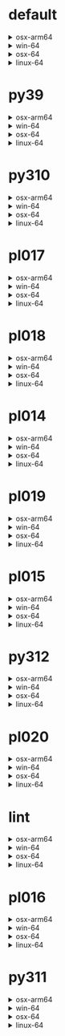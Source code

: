 # default

<details>
<summary>osx-arm64</summary>

|Dependency|Before|After|Explicit|
|-|-|-|-|
|pip|23.3.1|24.0|true|
|pytest-cov|4.1.0|5.0.0|true|
|hatchling|1.21.1|1.24.2|true|
|hypothesis|6.97.4|6.103.2|true|
|pytest|8.0.0|8.2.2|true|
|polars|0.20.3|0.20.31|true|
|python|3.12.0|3.12.3|true|
|ca-certificates|2023.11.17|2024.6.2|false|
|libcxx|16.0.6|17.0.6|false|
|llvm-openmp|17.0.5|18.1.7|false|
|packaging|23.2|24.1|false|
|setuptools|68.2.2|70.0.0|false|
|tzdata|2023c|2024a|false|
|coverage|7.4.4|7.5.3|false|
|importlib-metadata|7.0.1|7.1.0|false|
|libexpat|2.5.0|2.6.2|false|
|libsqlite|3.44.2|3.46.0|false|
|libzlib|1.2.13|1.3.1|false|
|ncurses|6.4|6.5|false|
|openssl|3.2.0|3.3.1|false|
|pluggy|1.4.0|1.5.0|false|
|trove-classifiers|2024.1.8|2024.5.22|false|
|wheel|0.41.3|0.43.0|false|
|zipp|3.17.0|3.19.2|false|
|libopenblas|0.3.25|0.3.27|false|
|numpy|1.26.2|1.26.4|false|
|libblas|20_osxarm64_openblas|22_osxarm64_openblas|false|
|libcblas|20_osxarm64_openblas|22_osxarm64_openblas|false|
|libgfortran|13_2_0_hd922786_1|13_2_0_hd922786_3|false|
|libgfortran5|hf226fd6_1|hf226fd6_3|false|
|liblapack|20_osxarm64_openblas|22_osxarm64_openblas|false|

</details>

<details>
<summary>win-64</summary>

|Dependency|Before|After|Explicit|
|-|-|-|-|
|pip|23.3.2|24.0|true|
|pytest-cov|4.1.0|5.0.0|true|
|hatchling|1.21.1|1.24.2|true|
|hypothesis|6.97.4|6.103.2|true|
|pytest|8.0.0|8.2.2|true|
|polars|0.20.6|0.20.31|true|
|python|3.12.1|3.12.3|true|
|typing_extensions|4.9.0||false|
|ca-certificates|2023.11.17|2024.6.2|false|
|packaging|23.2|24.1|false|
|setuptools|69.0.3|70.0.0|false|
|tzdata|2023d|2024a|false|
|coverage|7.4.4|7.5.3|false|
|importlib-metadata|7.0.1|7.1.0|false|
|intel-openmp|2024.0.0|2024.1.0|false|
|libexpat|2.5.0|2.6.2|false|
|libhwloc|2.9.3|2.10.0|false|
|libsqlite|3.44.2|3.46.0|false|
|libzlib|1.2.13|1.3.1|false|
|mkl|2024.0.0|2024.1.0|false|
|openssl|3.2.1|3.3.1|false|
|pluggy|1.4.0|1.5.0|false|
|tbb|2021.11.0|2021.12.0|false|
|trove-classifiers|2024.1.8|2024.5.22|false|
|vc14_runtime|14.38.33130|14.40.33810|false|
|vs2015_runtime|14.38.33130|14.40.33810|false|
|wheel|0.42.0|0.43.0|false|
|zipp|3.17.0|3.19.2|false|
|libxml2|2.12.4|2.12.7|false|
|numpy|1.26.3|1.26.4|false|
|libblas|21_win64_mkl|22_win64_mkl|false|
|libcblas|21_win64_mkl|22_win64_mkl|false|
|liblapack|21_win64_mkl|22_win64_mkl|false|
|vc|hcf57466_18|h8a93ad2_20|false|

</details>

<details>
<summary>osx-64</summary>

|Dependency|Before|After|Explicit|
|-|-|-|-|
|pip|23.3.2|24.0|true|
|pytest-cov|4.1.0|5.0.0|true|
|hatchling|1.21.1|1.24.2|true|
|hypothesis|6.97.4|6.103.2|true|
|pytest|8.0.0|8.2.2|true|
|polars|0.20.6|0.20.31|true|
|python|3.12.1|3.12.3|true|
|ca-certificates|2023.11.17|2024.6.2|false|
|libcxx|16.0.6|17.0.6|false|
|llvm-openmp|17.0.6|18.1.7|false|
|packaging|23.2|24.1|false|
|setuptools|69.0.3|70.0.0|false|
|tzdata|2023d|2024a|false|
|coverage|7.4.4|7.5.3|false|
|importlib-metadata|7.0.1|7.1.0|false|
|libexpat|2.5.0|2.6.2|false|
|libsqlite|3.44.2|3.46.0|false|
|libzlib|1.2.13|1.3.1|false|
|ncurses|6.4|6.5|false|
|openssl|3.2.1|3.3.1|false|
|pluggy|1.4.0|1.5.0|false|
|trove-classifiers|2024.1.8|2024.5.22|false|
|wheel|0.42.0|0.43.0|false|
|zipp|3.17.0|3.19.2|false|
|libopenblas|0.3.26|0.3.27|false|
|numpy|1.26.3|1.26.4|false|
|libblas|21_osx64_openblas|22_osx64_openblas|false|
|libcblas|21_osx64_openblas|22_osx64_openblas|false|
|libgfortran|13_2_0_h97931a8_2|13_2_0_h97931a8_3|false|
|libgfortran5|h2873a65_2|h2873a65_3|false|
|liblapack|21_osx64_openblas|22_osx64_openblas|false|

</details>

<details>
<summary>linux-64</summary>

|Dependency|Before|After|Explicit|
|-|-|-|-|
|pip|23.3.2|24.0|true|
|pytest-cov|4.1.0|5.0.0|true|
|hatchling|1.21.1|1.24.2|true|
|hypothesis|6.97.4|6.103.2|true|
|pytest|8.0.0|8.2.2|true|
|polars|0.20.6|0.20.31|true|
|python|3.12.1|3.12.3|true|
|ca-certificates|2023.11.17|2024.6.2|false|
|packaging|23.2|24.1|false|
|setuptools|69.0.3|70.0.0|false|
|tzdata|2023d|2024a|false|
|coverage|7.4.4|7.5.3|false|
|importlib-metadata|7.0.1|7.1.0|false|
|libexpat|2.5.0|2.6.2|false|
|libsqlite|3.44.2|3.46.0|false|
|libzlib|1.2.13|1.3.1|false|
|ncurses|6.4|6.5|false|
|openssl|3.2.1|3.3.1|false|
|pluggy|1.4.0|1.5.0|false|
|trove-classifiers|2024.1.8|2024.5.22|false|
|wheel|0.42.0|0.43.0|false|
|zipp|3.17.0|3.19.2|false|
|libopenblas|0.3.26|0.3.27|false|
|numpy|1.26.3|1.26.4|false|
|ld_impl_linux-64|h41732ed_0|hf3520f5_4|false|
|libblas|21_linux64_openblas|22_linux64_openblas|false|
|libcblas|21_linux64_openblas|22_linux64_openblas|false|
|libgcc-ng|h807b86a_4|h77fa898_9|false|
|libgfortran-ng|h69a702a_4|h69a702a_9|false|
|libgfortran5|ha4646dd_4|h3d2ce59_9|false|
|libgomp|h807b86a_4|h77fa898_9|false|
|liblapack|21_linux64_openblas|22_linux64_openblas|false|
|libstdcxx-ng|h7e041cc_4|hc0a3c3a_9|false|

</details>

# py39

<details>
<summary>osx-arm64</summary>

|Dependency|Before|After|Explicit|
|-|-|-|-|
|pip|23.3.2|24.0|true|
|pytest-cov|4.1.0|5.0.0|true|
|hatchling|1.21.1|1.24.2|true|
|hypothesis|6.97.1|6.103.2|true|
|pytest|8.0.0|8.2.2|true|
|polars|0.20.6|0.20.31|true|
|python|3.9.18|3.9.19|true|
|ca-certificates|2023.11.17|2024.6.2|false|
|libcxx|16.0.6|17.0.6|false|
|llvm-openmp|17.0.6|18.1.7|false|
|packaging|23.2|24.1|false|
|setuptools|69.0.3|70.0.0|false|
|tzdata|2023d|2024a|false|
|coverage|7.4.4|7.5.3|false|
|importlib-metadata|7.0.1|7.1.0|false|
|libsqlite|3.44.2|3.46.0|false|
|libzlib|1.2.13|1.3.1|false|
|ncurses|6.4|6.5|false|
|openssl|3.2.0|3.3.1|false|
|pluggy|1.4.0|1.5.0|false|
|trove-classifiers|2024.1.8|2024.5.22|false|
|typing_extensions|4.9.0|4.12.2|false|
|wheel|0.42.0|0.43.0|false|
|zipp|3.17.0|3.19.2|false|
|libopenblas|0.3.26|0.3.27|false|
|numpy|1.26.3|1.26.4|false|
|libblas|21_osxarm64_openblas|22_osxarm64_openblas|false|
|libcblas|21_osxarm64_openblas|22_osxarm64_openblas|false|
|libgfortran|13_2_0_hd922786_2|13_2_0_hd922786_3|false|
|libgfortran5|hf226fd6_2|hf226fd6_3|false|
|liblapack|21_osxarm64_openblas|22_osxarm64_openblas|false|

</details>

<details>
<summary>win-64</summary>

|Dependency|Before|After|Explicit|
|-|-|-|-|
|pip|23.3.2|24.0|true|
|pytest-cov|4.1.0|5.0.0|true|
|hatchling|1.21.1|1.24.2|true|
|hypothesis|6.97.4|6.103.2|true|
|pytest|8.0.0|8.2.2|true|
|polars|0.20.6|0.20.31|true|
|python|3.9.18|3.9.19|true|
|ca-certificates|2023.11.17|2024.6.2|false|
|packaging|23.2|24.1|false|
|setuptools|69.0.3|70.0.0|false|
|tzdata|2023d|2024a|false|
|coverage|7.4.4|7.5.3|false|
|importlib-metadata|7.0.1|7.1.0|false|
|intel-openmp|2024.0.0|2024.1.0|false|
|libhwloc|2.9.3|2.10.0|false|
|libsqlite|3.44.2|3.46.0|false|
|libzlib|1.2.13|1.3.1|false|
|mkl|2024.0.0|2024.1.0|false|
|openssl|3.2.1|3.3.1|false|
|pluggy|1.4.0|1.5.0|false|
|tbb|2021.11.0|2021.12.0|false|
|trove-classifiers|2024.1.8|2024.5.22|false|
|typing_extensions|4.9.0|4.12.2|false|
|vc14_runtime|14.38.33130|14.40.33810|false|
|vs2015_runtime|14.38.33130|14.40.33810|false|
|wheel|0.42.0|0.43.0|false|
|zipp|3.17.0|3.19.2|false|
|libxml2|2.12.4|2.12.7|false|
|numpy|1.26.3|1.26.4|false|
|libblas|21_win64_mkl|22_win64_mkl|false|
|libcblas|21_win64_mkl|22_win64_mkl|false|
|liblapack|21_win64_mkl|22_win64_mkl|false|
|vc|hcf57466_18|h8a93ad2_20|false|

</details>

<details>
<summary>osx-64</summary>

|Dependency|Before|After|Explicit|
|-|-|-|-|
|pip|23.3.2|24.0|true|
|pytest-cov|4.1.0|5.0.0|true|
|hatchling|1.21.1|1.24.2|true|
|hypothesis|6.97.4|6.103.2|true|
|pytest|8.0.0|8.2.2|true|
|polars|0.20.6|0.20.31|true|
|python|3.9.18|3.9.19|true|
|ca-certificates|2023.11.17|2024.6.2|false|
|libcxx|16.0.6|17.0.6|false|
|llvm-openmp|17.0.6|18.1.7|false|
|packaging|23.2|24.1|false|
|setuptools|69.0.3|70.0.0|false|
|tzdata|2023d|2024a|false|
|coverage|7.4.4|7.5.3|false|
|importlib-metadata|7.0.1|7.1.0|false|
|libsqlite|3.44.2|3.46.0|false|
|libzlib|1.2.13|1.3.1|false|
|ncurses|6.4|6.5|false|
|openssl|3.2.1|3.3.1|false|
|pluggy|1.4.0|1.5.0|false|
|trove-classifiers|2024.1.8|2024.5.22|false|
|typing_extensions|4.9.0|4.12.2|false|
|wheel|0.42.0|0.43.0|false|
|zipp|3.17.0|3.19.2|false|
|libopenblas|0.3.26|0.3.27|false|
|numpy|1.26.3|1.26.4|false|
|libblas|21_osx64_openblas|22_osx64_openblas|false|
|libcblas|21_osx64_openblas|22_osx64_openblas|false|
|libgfortran|13_2_0_h97931a8_2|13_2_0_h97931a8_3|false|
|libgfortran5|h2873a65_2|h2873a65_3|false|
|liblapack|21_osx64_openblas|22_osx64_openblas|false|

</details>

<details>
<summary>linux-64</summary>

|Dependency|Before|After|Explicit|
|-|-|-|-|
|pip|23.3.2|24.0|true|
|pytest-cov|4.1.0|5.0.0|true|
|hatchling|1.21.1|1.24.2|true|
|hypothesis|6.97.4|6.103.2|true|
|pytest|8.0.0|8.2.2|true|
|polars|0.20.6|0.20.31|true|
|python|3.9.18|3.9.19|true|
|ca-certificates|2023.11.17|2024.6.2|false|
|packaging|23.2|24.1|false|
|setuptools|69.0.3|70.0.0|false|
|tzdata|2023d|2024a|false|
|coverage|7.4.4|7.5.3|false|
|importlib-metadata|7.0.1|7.1.0|false|
|libsqlite|3.44.2|3.46.0|false|
|libzlib|1.2.13|1.3.1|false|
|ncurses|6.4|6.5|false|
|openssl|3.2.1|3.3.1|false|
|pluggy|1.4.0|1.5.0|false|
|trove-classifiers|2024.1.8|2024.5.22|false|
|typing_extensions|4.9.0|4.12.2|false|
|wheel|0.42.0|0.43.0|false|
|zipp|3.17.0|3.19.2|false|
|libopenblas|0.3.26|0.3.27|false|
|numpy|1.26.3|1.26.4|false|
|ld_impl_linux-64|h41732ed_0|hf3520f5_4|false|
|libblas|21_linux64_openblas|22_linux64_openblas|false|
|libcblas|21_linux64_openblas|22_linux64_openblas|false|
|libgcc-ng|h807b86a_4|h77fa898_9|false|
|libgfortran-ng|h69a702a_4|h69a702a_9|false|
|libgfortran5|ha4646dd_4|h3d2ce59_9|false|
|libgomp|h807b86a_4|h77fa898_9|false|
|liblapack|21_linux64_openblas|22_linux64_openblas|false|
|libstdcxx-ng|h7e041cc_4|hc0a3c3a_9|false|

</details>

# py310

<details>
<summary>osx-arm64</summary>

|Dependency|Before|After|Explicit|
|-|-|-|-|
|pip|23.3.2|24.0|true|
|pytest-cov|4.1.0|5.0.0|true|
|hatchling|1.21.1|1.24.2|true|
|hypothesis|6.97.1|6.103.2|true|
|pytest|8.0.0|8.2.2|true|
|polars|0.20.6|0.20.31|true|
|python|3.10.13|3.10.14|true|
|ca-certificates|2023.11.17|2024.6.2|false|
|libcxx|16.0.6|17.0.6|false|
|llvm-openmp|17.0.6|18.1.7|false|
|packaging|23.2|24.1|false|
|setuptools|69.0.3|70.0.0|false|
|tzdata|2023d|2024a|false|
|coverage|7.4.4|7.5.3|false|
|importlib-metadata|7.0.1|7.1.0|false|
|libsqlite|3.44.2|3.46.0|false|
|libzlib|1.2.13|1.3.1|false|
|ncurses|6.4|6.5|false|
|openssl|3.2.0|3.3.1|false|
|pluggy|1.4.0|1.5.0|false|
|trove-classifiers|2024.1.8|2024.5.22|false|
|typing_extensions|4.9.0|4.12.2|false|
|wheel|0.42.0|0.43.0|false|
|zipp|3.17.0|3.19.2|false|
|libopenblas|0.3.26|0.3.27|false|
|numpy|1.26.3|1.26.4|false|
|libblas|21_osxarm64_openblas|22_osxarm64_openblas|false|
|libcblas|21_osxarm64_openblas|22_osxarm64_openblas|false|
|libgfortran|13_2_0_hd922786_2|13_2_0_hd922786_3|false|
|libgfortran5|hf226fd6_2|hf226fd6_3|false|
|liblapack|21_osxarm64_openblas|22_osxarm64_openblas|false|

</details>

<details>
<summary>win-64</summary>

|Dependency|Before|After|Explicit|
|-|-|-|-|
|pip|23.3.2|24.0|true|
|pytest-cov|4.1.0|5.0.0|true|
|hatchling|1.21.1|1.24.2|true|
|hypothesis|6.97.4|6.103.2|true|
|pytest|8.0.0|8.2.2|true|
|polars|0.20.6|0.20.31|true|
|python|3.10.13|3.10.14|true|
|ca-certificates|2023.11.17|2024.6.2|false|
|packaging|23.2|24.1|false|
|setuptools|69.0.3|70.0.0|false|
|tzdata|2023d|2024a|false|
|coverage|7.4.4|7.5.3|false|
|importlib-metadata|7.0.1|7.1.0|false|
|intel-openmp|2024.0.0|2024.1.0|false|
|libhwloc|2.9.3|2.10.0|false|
|libsqlite|3.44.2|3.46.0|false|
|libzlib|1.2.13|1.3.1|false|
|mkl|2024.0.0|2024.1.0|false|
|openssl|3.2.1|3.3.1|false|
|pluggy|1.4.0|1.5.0|false|
|tbb|2021.11.0|2021.12.0|false|
|trove-classifiers|2024.1.8|2024.5.22|false|
|typing_extensions|4.9.0|4.12.2|false|
|vc14_runtime|14.38.33130|14.40.33810|false|
|vs2015_runtime|14.38.33130|14.40.33810|false|
|wheel|0.42.0|0.43.0|false|
|zipp|3.17.0|3.19.2|false|
|libxml2|2.12.4|2.12.7|false|
|numpy|1.26.3|1.26.4|false|
|libblas|21_win64_mkl|22_win64_mkl|false|
|libcblas|21_win64_mkl|22_win64_mkl|false|
|liblapack|21_win64_mkl|22_win64_mkl|false|
|vc|hcf57466_18|h8a93ad2_20|false|

</details>

<details>
<summary>osx-64</summary>

|Dependency|Before|After|Explicit|
|-|-|-|-|
|pip|23.3.2|24.0|true|
|pytest-cov|4.1.0|5.0.0|true|
|hatchling|1.21.1|1.24.2|true|
|hypothesis|6.97.4|6.103.2|true|
|pytest|8.0.0|8.2.2|true|
|polars|0.20.6|0.20.31|true|
|python|3.10.13|3.10.14|true|
|ca-certificates|2023.11.17|2024.6.2|false|
|libcxx|16.0.6|17.0.6|false|
|llvm-openmp|17.0.6|18.1.7|false|
|packaging|23.2|24.1|false|
|setuptools|69.0.3|70.0.0|false|
|tzdata|2023d|2024a|false|
|coverage|7.4.4|7.5.3|false|
|importlib-metadata|7.0.1|7.1.0|false|
|libsqlite|3.44.2|3.46.0|false|
|libzlib|1.2.13|1.3.1|false|
|ncurses|6.4|6.5|false|
|openssl|3.2.1|3.3.1|false|
|pluggy|1.4.0|1.5.0|false|
|trove-classifiers|2024.1.8|2024.5.22|false|
|typing_extensions|4.9.0|4.12.2|false|
|wheel|0.42.0|0.43.0|false|
|zipp|3.17.0|3.19.2|false|
|libopenblas|0.3.26|0.3.27|false|
|numpy|1.26.3|1.26.4|false|
|libblas|21_osx64_openblas|22_osx64_openblas|false|
|libcblas|21_osx64_openblas|22_osx64_openblas|false|
|libgfortran|13_2_0_h97931a8_2|13_2_0_h97931a8_3|false|
|libgfortran5|h2873a65_2|h2873a65_3|false|
|liblapack|21_osx64_openblas|22_osx64_openblas|false|

</details>

<details>
<summary>linux-64</summary>

|Dependency|Before|After|Explicit|
|-|-|-|-|
|pip|23.3.2|24.0|true|
|pytest-cov|4.1.0|5.0.0|true|
|hatchling|1.21.1|1.24.2|true|
|hypothesis|6.97.4|6.103.2|true|
|pytest|8.0.0|8.2.2|true|
|polars|0.20.6|0.20.31|true|
|python|3.10.13|3.10.14|true|
|ca-certificates|2023.11.17|2024.6.2|false|
|packaging|23.2|24.1|false|
|setuptools|69.0.3|70.0.0|false|
|tzdata|2023d|2024a|false|
|coverage|7.4.4|7.5.3|false|
|importlib-metadata|7.0.1|7.1.0|false|
|libsqlite|3.44.2|3.46.0|false|
|libzlib|1.2.13|1.3.1|false|
|ncurses|6.4|6.5|false|
|openssl|3.2.1|3.3.1|false|
|pluggy|1.4.0|1.5.0|false|
|trove-classifiers|2024.1.8|2024.5.22|false|
|typing_extensions|4.9.0|4.12.2|false|
|wheel|0.42.0|0.43.0|false|
|zipp|3.17.0|3.19.2|false|
|libopenblas|0.3.26|0.3.27|false|
|numpy|1.26.3|1.26.4|false|
|ld_impl_linux-64|h41732ed_0|hf3520f5_4|false|
|libblas|21_linux64_openblas|22_linux64_openblas|false|
|libcblas|21_linux64_openblas|22_linux64_openblas|false|
|libgcc-ng|h807b86a_4|h77fa898_9|false|
|libgfortran-ng|h69a702a_4|h69a702a_9|false|
|libgfortran5|ha4646dd_4|h3d2ce59_9|false|
|libgomp|h807b86a_4|h77fa898_9|false|
|liblapack|21_linux64_openblas|22_linux64_openblas|false|
|libstdcxx-ng|h7e041cc_4|hc0a3c3a_9|false|

</details>

# pl017

<details>
<summary>osx-arm64</summary>

|Dependency|Before|After|Explicit|
|-|-|-|-|
|pip|23.3.2|24.0|true|
|pytest-cov|4.1.0|5.0.0|true|
|hatchling|1.21.1|1.24.2|true|
|hypothesis|6.97.1|6.103.2|true|
|pytest|8.0.0|8.2.2|true|
|ca-certificates|2023.11.17|2024.6.2|false|
|libcxx|16.0.6|17.0.6|false|
|llvm-openmp|17.0.6|18.1.7|false|
|packaging|23.2|24.1|false|
|setuptools|69.0.3|70.0.0|false|
|tzdata|2023d|2024a|false|
|coverage|7.4.4|7.5.3|false|
|importlib-metadata|7.0.1|7.1.0|false|
|libsqlite|3.45.2|3.46.0|false|
|libzlib|1.2.13|1.3.1|false|
|ncurses|6.4.20240210|6.5|false|
|openssl|3.2.1|3.3.1|false|
|pluggy|1.4.0|1.5.0|false|
|trove-classifiers|2024.1.8|2024.5.22|false|
|typing_extensions|4.9.0|4.12.2|false|
|wheel|0.42.0|0.43.0|false|
|zipp|3.17.0|3.19.2|false|
|libopenblas|0.3.26|0.3.27|false|
|libblas|21_osxarm64_openblas|22_osxarm64_openblas|false|
|libcblas|21_osxarm64_openblas|22_osxarm64_openblas|false|
|libgfortran|13_2_0_hd922786_2|13_2_0_hd922786_3|false|
|libgfortran5|hf226fd6_2|hf226fd6_3|false|
|liblapack|21_osxarm64_openblas|22_osxarm64_openblas|false|

</details>

<details>
<summary>win-64</summary>

|Dependency|Before|After|Explicit|
|-|-|-|-|
|pip|23.3.2|24.0|true|
|pytest-cov|4.1.0|5.0.0|true|
|hatchling|1.21.1|1.24.2|true|
|hypothesis|6.97.4|6.103.2|true|
|pytest|8.0.0|8.2.2|true|
|ca-certificates|2023.11.17|2024.6.2|false|
|packaging|23.2|24.1|false|
|setuptools|69.0.3|70.0.0|false|
|tzdata|2023d|2024a|false|
|coverage|7.4.4|7.5.3|false|
|importlib-metadata|7.0.1|7.1.0|false|
|intel-openmp|2024.0.0|2024.1.0|false|
|libhwloc|2.9.3|2.10.0|false|
|libsqlite|3.45.2|3.46.0|false|
|libzlib|1.2.13|1.3.1|false|
|mkl|2024.0.0|2024.1.0|false|
|openssl|3.2.1|3.3.1|false|
|pluggy|1.4.0|1.5.0|false|
|tbb|2021.11.0|2021.12.0|false|
|trove-classifiers|2024.1.8|2024.5.22|false|
|typing_extensions|4.9.0|4.12.2|false|
|vc14_runtime|14.38.33130|14.40.33810|false|
|vs2015_runtime|14.38.33130|14.40.33810|false|
|wheel|0.42.0|0.43.0|false|
|zipp|3.17.0|3.19.2|false|
|libxml2|2.12.4|2.12.7|false|
|libblas|21_win64_mkl|22_win64_mkl|false|
|libcblas|21_win64_mkl|22_win64_mkl|false|
|liblapack|21_win64_mkl|22_win64_mkl|false|
|vc|hcf57466_18|h8a93ad2_20|false|

</details>

<details>
<summary>osx-64</summary>

|Dependency|Before|After|Explicit|
|-|-|-|-|
|pip|23.3.2|24.0|true|
|pytest-cov|4.1.0|5.0.0|true|
|hatchling|1.21.1|1.24.2|true|
|hypothesis|6.97.4|6.103.2|true|
|pytest|8.0.0|8.2.2|true|
|ca-certificates|2023.11.17|2024.6.2|false|
|libcxx|16.0.6|17.0.6|false|
|llvm-openmp|17.0.6|18.1.7|false|
|packaging|23.2|24.1|false|
|setuptools|69.0.3|70.0.0|false|
|tzdata|2023d|2024a|false|
|coverage|7.4.4|7.5.3|false|
|importlib-metadata|7.0.1|7.1.0|false|
|libsqlite|3.45.2|3.46.0|false|
|libzlib|1.2.13|1.3.1|false|
|ncurses|6.4.20240210|6.5|false|
|openssl|3.2.1|3.3.1|false|
|pluggy|1.4.0|1.5.0|false|
|trove-classifiers|2024.1.8|2024.5.22|false|
|typing_extensions|4.9.0|4.12.2|false|
|wheel|0.42.0|0.43.0|false|
|zipp|3.17.0|3.19.2|false|
|libopenblas|0.3.26|0.3.27|false|
|libblas|21_osx64_openblas|22_osx64_openblas|false|
|libcblas|21_osx64_openblas|22_osx64_openblas|false|
|libgfortran|13_2_0_h97931a8_2|13_2_0_h97931a8_3|false|
|libgfortran5|h2873a65_2|h2873a65_3|false|
|liblapack|21_osx64_openblas|22_osx64_openblas|false|

</details>

<details>
<summary>linux-64</summary>

|Dependency|Before|After|Explicit|
|-|-|-|-|
|pip|23.3.2|24.0|true|
|pytest-cov|4.1.0|5.0.0|true|
|hatchling|1.21.1|1.24.2|true|
|hypothesis|6.97.4|6.103.2|true|
|pytest|8.0.0|8.2.2|true|
|ca-certificates|2023.11.17|2024.6.2|false|
|packaging|23.2|24.1|false|
|setuptools|69.0.3|70.0.0|false|
|tzdata|2023d|2024a|false|
|coverage|7.4.4|7.5.3|false|
|importlib-metadata|7.0.1|7.1.0|false|
|libsqlite|3.45.2|3.46.0|false|
|libzlib|1.2.13|1.3.1|false|
|ncurses|6.4.20240210|6.5|false|
|openssl|3.2.1|3.3.1|false|
|pluggy|1.4.0|1.5.0|false|
|trove-classifiers|2024.1.8|2024.5.22|false|
|typing_extensions|4.9.0|4.12.2|false|
|wheel|0.42.0|0.43.0|false|
|zipp|3.17.0|3.19.2|false|
|libopenblas|0.3.26|0.3.27|false|
|ld_impl_linux-64|h41732ed_0|hf3520f5_4|false|
|libblas|21_linux64_openblas|22_linux64_openblas|false|
|libcblas|21_linux64_openblas|22_linux64_openblas|false|
|libgcc-ng|h807b86a_4|h77fa898_9|false|
|libgfortran-ng|h69a702a_4|h69a702a_9|false|
|libgfortran5|ha4646dd_4|h3d2ce59_9|false|
|libgomp|h807b86a_4|h77fa898_9|false|
|liblapack|21_linux64_openblas|22_linux64_openblas|false|
|libstdcxx-ng|h7e041cc_4|hc0a3c3a_9|false|

</details>

# pl018

<details>
<summary>osx-arm64</summary>

|Dependency|Before|After|Explicit|
|-|-|-|-|
|pip|23.3.2|24.0|true|
|pytest-cov|4.1.0|5.0.0|true|
|hatchling|1.21.1|1.24.2|true|
|hypothesis|6.97.1|6.103.2|true|
|pytest|8.0.0|8.2.2|true|
|ca-certificates|2023.11.17|2024.6.2|false|
|libcxx|16.0.6|17.0.6|false|
|llvm-openmp|17.0.6|18.1.7|false|
|packaging|23.2|24.1|false|
|setuptools|69.0.3|70.0.0|false|
|tzdata|2023d|2024a|false|
|coverage|7.4.4|7.5.3|false|
|importlib-metadata|7.0.1|7.1.0|false|
|libsqlite|3.45.2|3.46.0|false|
|libzlib|1.2.13|1.3.1|false|
|ncurses|6.4.20240210|6.5|false|
|openssl|3.2.1|3.3.1|false|
|pluggy|1.4.0|1.5.0|false|
|trove-classifiers|2024.1.8|2024.5.22|false|
|typing_extensions|4.9.0|4.12.2|false|
|wheel|0.42.0|0.43.0|false|
|zipp|3.17.0|3.19.2|false|
|libopenblas|0.3.26|0.3.27|false|
|libblas|21_osxarm64_openblas|22_osxarm64_openblas|false|
|libcblas|21_osxarm64_openblas|22_osxarm64_openblas|false|
|libgfortran|13_2_0_hd922786_2|13_2_0_hd922786_3|false|
|libgfortran5|hf226fd6_2|hf226fd6_3|false|
|liblapack|21_osxarm64_openblas|22_osxarm64_openblas|false|

</details>

<details>
<summary>win-64</summary>

|Dependency|Before|After|Explicit|
|-|-|-|-|
|pip|23.3.2|24.0|true|
|pytest-cov|4.1.0|5.0.0|true|
|hatchling|1.21.1|1.24.2|true|
|hypothesis|6.97.4|6.103.2|true|
|pytest|8.0.0|8.2.2|true|
|ca-certificates|2023.11.17|2024.6.2|false|
|packaging|23.2|24.1|false|
|setuptools|69.0.3|70.0.0|false|
|tzdata|2023d|2024a|false|
|coverage|7.4.4|7.5.3|false|
|importlib-metadata|7.0.1|7.1.0|false|
|intel-openmp|2024.0.0|2024.1.0|false|
|libhwloc|2.9.3|2.10.0|false|
|libsqlite|3.45.2|3.46.0|false|
|libzlib|1.2.13|1.3.1|false|
|mkl|2024.0.0|2024.1.0|false|
|openssl|3.2.1|3.3.1|false|
|pluggy|1.4.0|1.5.0|false|
|tbb|2021.11.0|2021.12.0|false|
|trove-classifiers|2024.1.8|2024.5.22|false|
|typing_extensions|4.9.0|4.12.2|false|
|vc14_runtime|14.38.33130|14.40.33810|false|
|vs2015_runtime|14.38.33130|14.40.33810|false|
|wheel|0.42.0|0.43.0|false|
|zipp|3.17.0|3.19.2|false|
|libxml2|2.12.4|2.12.7|false|
|libblas|21_win64_mkl|22_win64_mkl|false|
|libcblas|21_win64_mkl|22_win64_mkl|false|
|liblapack|21_win64_mkl|22_win64_mkl|false|
|vc|hcf57466_18|h8a93ad2_20|false|

</details>

<details>
<summary>osx-64</summary>

|Dependency|Before|After|Explicit|
|-|-|-|-|
|pip|23.3.2|24.0|true|
|pytest-cov|4.1.0|5.0.0|true|
|hatchling|1.21.1|1.24.2|true|
|hypothesis|6.97.4|6.103.2|true|
|pytest|8.0.0|8.2.2|true|
|ca-certificates|2023.11.17|2024.6.2|false|
|libcxx|16.0.6|17.0.6|false|
|llvm-openmp|17.0.6|18.1.7|false|
|packaging|23.2|24.1|false|
|setuptools|69.0.3|70.0.0|false|
|tzdata|2023d|2024a|false|
|coverage|7.4.4|7.5.3|false|
|importlib-metadata|7.0.1|7.1.0|false|
|libsqlite|3.45.2|3.46.0|false|
|libzlib|1.2.13|1.3.1|false|
|ncurses|6.4.20240210|6.5|false|
|openssl|3.2.1|3.3.1|false|
|pluggy|1.4.0|1.5.0|false|
|trove-classifiers|2024.1.8|2024.5.22|false|
|typing_extensions|4.9.0|4.12.2|false|
|wheel|0.42.0|0.43.0|false|
|zipp|3.17.0|3.19.2|false|
|libopenblas|0.3.26|0.3.27|false|
|libblas|21_osx64_openblas|22_osx64_openblas|false|
|libcblas|21_osx64_openblas|22_osx64_openblas|false|
|libgfortran|13_2_0_h97931a8_2|13_2_0_h97931a8_3|false|
|libgfortran5|h2873a65_2|h2873a65_3|false|
|liblapack|21_osx64_openblas|22_osx64_openblas|false|

</details>

<details>
<summary>linux-64</summary>

|Dependency|Before|After|Explicit|
|-|-|-|-|
|pip|23.3.2|24.0|true|
|pytest-cov|4.1.0|5.0.0|true|
|hatchling|1.21.1|1.24.2|true|
|hypothesis|6.97.4|6.103.2|true|
|pytest|8.0.0|8.2.2|true|
|ca-certificates|2023.11.17|2024.6.2|false|
|packaging|23.2|24.1|false|
|setuptools|69.0.3|70.0.0|false|
|tzdata|2023d|2024a|false|
|coverage|7.4.4|7.5.3|false|
|importlib-metadata|7.0.1|7.1.0|false|
|libsqlite|3.45.2|3.46.0|false|
|libzlib|1.2.13|1.3.1|false|
|ncurses|6.4.20240210|6.5|false|
|openssl|3.2.1|3.3.1|false|
|pluggy|1.4.0|1.5.0|false|
|trove-classifiers|2024.1.8|2024.5.22|false|
|typing_extensions|4.9.0|4.12.2|false|
|wheel|0.42.0|0.43.0|false|
|zipp|3.17.0|3.19.2|false|
|libopenblas|0.3.26|0.3.27|false|
|ld_impl_linux-64|h41732ed_0|hf3520f5_4|false|
|libblas|21_linux64_openblas|22_linux64_openblas|false|
|libcblas|21_linux64_openblas|22_linux64_openblas|false|
|libgcc-ng|h807b86a_4|h77fa898_9|false|
|libgfortran-ng|h69a702a_4|h69a702a_9|false|
|libgfortran5|ha4646dd_4|h3d2ce59_9|false|
|libgomp|h807b86a_4|h77fa898_9|false|
|liblapack|21_linux64_openblas|22_linux64_openblas|false|
|libstdcxx-ng|h7e041cc_4|hc0a3c3a_9|false|

</details>

# pl014

<details>
<summary>osx-arm64</summary>

|Dependency|Before|After|Explicit|
|-|-|-|-|
|pip|23.3.2|24.0|true|
|pytest-cov|4.1.0|5.0.0|true|
|hatchling|1.21.1|1.24.2|true|
|hypothesis|6.97.2|6.103.2|true|
|pytest|8.0.0|8.2.2|true|
|ca-certificates|2023.11.17|2024.6.2|false|
|libcxx|16.0.6|17.0.6|false|
|llvm-openmp|17.0.6|18.1.7|false|
|packaging|23.2|24.1|false|
|setuptools|69.0.3|70.0.0|false|
|tzdata|2023d|2024a|false|
|coverage|7.4.4|7.5.3|false|
|importlib-metadata|7.0.1|7.1.0|false|
|libsqlite|3.45.2|3.46.0|false|
|libzlib|1.2.13|1.3.1|false|
|ncurses|6.4.20240210|6.5|false|
|openssl|3.2.1|3.3.1|false|
|pluggy|1.4.0|1.5.0|false|
|trove-classifiers|2024.1.8|2024.5.22|false|
|wheel|0.42.0|0.43.0|false|
|zipp|3.17.0|3.19.2|false|
|libopenblas|0.3.26|0.3.27|false|
|libblas|21_osxarm64_openblas|22_osxarm64_openblas|false|
|libcblas|21_osxarm64_openblas|22_osxarm64_openblas|false|
|libgfortran|13_2_0_hd922786_2|13_2_0_hd922786_3|false|
|libgfortran5|hf226fd6_2|hf226fd6_3|false|
|liblapack|21_osxarm64_openblas|22_osxarm64_openblas|false|

</details>

<details>
<summary>win-64</summary>

|Dependency|Before|After|Explicit|
|-|-|-|-|
|pip|23.3.2|24.0|true|
|pytest-cov|4.1.0|5.0.0|true|
|hatchling|1.21.1|1.24.2|true|
|hypothesis|6.97.4|6.103.2|true|
|pytest|8.0.0|8.2.2|true|
|ca-certificates|2023.11.17|2024.6.2|false|
|packaging|23.2|24.1|false|
|setuptools|69.0.3|70.0.0|false|
|tzdata|2023d|2024a|false|
|coverage|7.4.4|7.5.3|false|
|importlib-metadata|7.0.1|7.1.0|false|
|intel-openmp|2024.0.0|2024.1.0|false|
|libhwloc|2.9.3|2.10.0|false|
|libsqlite|3.45.2|3.46.0|false|
|libzlib|1.2.13|1.3.1|false|
|mkl|2024.0.0|2024.1.0|false|
|openssl|3.2.1|3.3.1|false|
|pluggy|1.4.0|1.5.0|false|
|tbb|2021.11.0|2021.12.0|false|
|trove-classifiers|2024.1.8|2024.5.22|false|
|vc14_runtime|14.38.33130|14.40.33810|false|
|vs2015_runtime|14.38.33130|14.40.33810|false|
|wheel|0.42.0|0.43.0|false|
|zipp|3.17.0|3.19.2|false|
|libxml2|2.12.4|2.12.7|false|
|libblas|21_win64_mkl|22_win64_mkl|false|
|libcblas|21_win64_mkl|22_win64_mkl|false|
|liblapack|21_win64_mkl|22_win64_mkl|false|
|vc|hcf57466_18|h8a93ad2_20|false|

</details>

<details>
<summary>osx-64</summary>

|Dependency|Before|After|Explicit|
|-|-|-|-|
|pip|23.3.2|24.0|true|
|pytest-cov|4.1.0|5.0.0|true|
|hatchling|1.21.1|1.24.2|true|
|hypothesis|6.97.4|6.103.2|true|
|pytest|8.0.0|8.2.2|true|
|ca-certificates|2023.11.17|2024.6.2|false|
|libcxx|16.0.6|17.0.6|false|
|llvm-openmp|17.0.6|18.1.7|false|
|packaging|23.2|24.1|false|
|setuptools|69.0.3|70.0.0|false|
|tzdata|2023d|2024a|false|
|coverage|7.4.4|7.5.3|false|
|importlib-metadata|7.0.1|7.1.0|false|
|libsqlite|3.45.2|3.46.0|false|
|libzlib|1.2.13|1.3.1|false|
|ncurses|6.4.20240210|6.5|false|
|openssl|3.2.1|3.3.1|false|
|pluggy|1.4.0|1.5.0|false|
|trove-classifiers|2024.1.8|2024.5.22|false|
|wheel|0.42.0|0.43.0|false|
|zipp|3.17.0|3.19.2|false|
|libopenblas|0.3.26|0.3.27|false|
|libblas|21_osx64_openblas|22_osx64_openblas|false|
|libcblas|21_osx64_openblas|22_osx64_openblas|false|
|libgfortran|13_2_0_h97931a8_2|13_2_0_h97931a8_3|false|
|libgfortran5|h2873a65_2|h2873a65_3|false|
|liblapack|21_osx64_openblas|22_osx64_openblas|false|

</details>

<details>
<summary>linux-64</summary>

|Dependency|Before|After|Explicit|
|-|-|-|-|
|pip|23.3.2|24.0|true|
|pytest-cov|4.1.0|5.0.0|true|
|hatchling|1.21.1|1.24.2|true|
|hypothesis|6.97.4|6.103.2|true|
|pytest|8.0.0|8.2.2|true|
|ca-certificates|2023.11.17|2024.6.2|false|
|packaging|23.2|24.1|false|
|setuptools|69.0.3|70.0.0|false|
|tzdata|2023d|2024a|false|
|coverage|7.4.4|7.5.3|false|
|importlib-metadata|7.0.1|7.1.0|false|
|libsqlite|3.45.2|3.46.0|false|
|libzlib|1.2.13|1.3.1|false|
|ncurses|6.4.20240210|6.5|false|
|openssl|3.2.1|3.3.1|false|
|pluggy|1.4.0|1.5.0|false|
|trove-classifiers|2024.1.8|2024.5.22|false|
|wheel|0.42.0|0.43.0|false|
|zipp|3.17.0|3.19.2|false|
|libopenblas|0.3.26|0.3.27|false|
|ld_impl_linux-64|h41732ed_0|hf3520f5_4|false|
|libblas|21_linux64_openblas|22_linux64_openblas|false|
|libcblas|21_linux64_openblas|22_linux64_openblas|false|
|libgcc-ng|h807b86a_4|h77fa898_9|false|
|libgfortran-ng|h69a702a_4|h69a702a_9|false|
|libgfortran5|ha4646dd_4|h3d2ce59_9|false|
|libgomp|h807b86a_4|h77fa898_9|false|
|liblapack|21_linux64_openblas|22_linux64_openblas|false|
|libstdcxx-ng|h7e041cc_4|hc0a3c3a_9|false|

</details>

# pl019

<details>
<summary>osx-arm64</summary>

|Dependency|Before|After|Explicit|
|-|-|-|-|
|pip|23.3.2|24.0|true|
|pytest-cov|4.1.0|5.0.0|true|
|hatchling|1.21.1|1.24.2|true|
|hypothesis|6.97.1|6.103.2|true|
|pytest|8.0.0|8.2.2|true|
|ca-certificates|2023.11.17|2024.6.2|false|
|libcxx|16.0.6|17.0.6|false|
|llvm-openmp|17.0.6|18.1.7|false|
|packaging|23.2|24.1|false|
|setuptools|69.0.3|70.0.0|false|
|tzdata|2023d|2024a|false|
|coverage|7.4.4|7.5.3|false|
|importlib-metadata|7.0.1|7.1.0|false|
|libsqlite|3.45.2|3.46.0|false|
|libzlib|1.2.13|1.3.1|false|
|ncurses|6.4.20240210|6.5|false|
|openssl|3.2.1|3.3.1|false|
|pluggy|1.4.0|1.5.0|false|
|trove-classifiers|2024.1.8|2024.5.22|false|
|typing_extensions|4.9.0|4.12.2|false|
|wheel|0.42.0|0.43.0|false|
|zipp|3.17.0|3.19.2|false|
|libopenblas|0.3.26|0.3.27|false|
|libblas|21_osxarm64_openblas|22_osxarm64_openblas|false|
|libcblas|21_osxarm64_openblas|22_osxarm64_openblas|false|
|libgfortran|13_2_0_hd922786_2|13_2_0_hd922786_3|false|
|libgfortran5|hf226fd6_2|hf226fd6_3|false|
|liblapack|21_osxarm64_openblas|22_osxarm64_openblas|false|

</details>

<details>
<summary>win-64</summary>

|Dependency|Before|After|Explicit|
|-|-|-|-|
|pip|23.3.2|24.0|true|
|pytest-cov|4.1.0|5.0.0|true|
|hatchling|1.21.1|1.24.2|true|
|hypothesis|6.97.4|6.103.2|true|
|pytest|8.0.0|8.2.2|true|
|ca-certificates|2023.11.17|2024.6.2|false|
|packaging|23.2|24.1|false|
|setuptools|69.0.3|70.0.0|false|
|tzdata|2023d|2024a|false|
|coverage|7.4.4|7.5.3|false|
|importlib-metadata|7.0.1|7.1.0|false|
|intel-openmp|2024.0.0|2024.1.0|false|
|libhwloc|2.9.3|2.10.0|false|
|libsqlite|3.45.2|3.46.0|false|
|libzlib|1.2.13|1.3.1|false|
|mkl|2024.0.0|2024.1.0|false|
|openssl|3.2.1|3.3.1|false|
|pluggy|1.4.0|1.5.0|false|
|tbb|2021.11.0|2021.12.0|false|
|trove-classifiers|2024.1.8|2024.5.22|false|
|vc14_runtime|14.38.33130|14.40.33810|false|
|vs2015_runtime|14.38.33130|14.40.33810|false|
|wheel|0.42.0|0.43.0|false|
|zipp|3.17.0|3.19.2|false|
|libxml2|2.12.4|2.12.7|false|
|libblas|21_win64_mkl|22_win64_mkl|false|
|libcblas|21_win64_mkl|22_win64_mkl|false|
|liblapack|21_win64_mkl|22_win64_mkl|false|
|vc|hcf57466_18|h8a93ad2_20|false|

</details>

<details>
<summary>osx-64</summary>

|Dependency|Before|After|Explicit|
|-|-|-|-|
|pip|23.3.2|24.0|true|
|pytest-cov|4.1.0|5.0.0|true|
|hatchling|1.21.1|1.24.2|true|
|hypothesis|6.97.4|6.103.2|true|
|pytest|8.0.0|8.2.2|true|
|ca-certificates|2023.11.17|2024.6.2|false|
|libcxx|16.0.6|17.0.6|false|
|llvm-openmp|17.0.6|18.1.7|false|
|packaging|23.2|24.1|false|
|setuptools|69.0.3|70.0.0|false|
|tzdata|2023d|2024a|false|
|coverage|7.4.4|7.5.3|false|
|importlib-metadata|7.0.1|7.1.0|false|
|libsqlite|3.45.2|3.46.0|false|
|libzlib|1.2.13|1.3.1|false|
|ncurses|6.4.20240210|6.5|false|
|openssl|3.2.1|3.3.1|false|
|pluggy|1.4.0|1.5.0|false|
|trove-classifiers|2024.1.8|2024.5.22|false|
|typing_extensions|4.9.0|4.12.2|false|
|wheel|0.42.0|0.43.0|false|
|zipp|3.17.0|3.19.2|false|
|libopenblas|0.3.26|0.3.27|false|
|libblas|21_osx64_openblas|22_osx64_openblas|false|
|libcblas|21_osx64_openblas|22_osx64_openblas|false|
|libgfortran|13_2_0_h97931a8_2|13_2_0_h97931a8_3|false|
|libgfortran5|h2873a65_2|h2873a65_3|false|
|liblapack|21_osx64_openblas|22_osx64_openblas|false|

</details>

<details>
<summary>linux-64</summary>

|Dependency|Before|After|Explicit|
|-|-|-|-|
|pip|23.3.2|24.0|true|
|pytest-cov|4.1.0|5.0.0|true|
|hatchling|1.21.1|1.24.2|true|
|hypothesis|6.97.4|6.103.2|true|
|pytest|8.0.0|8.2.2|true|
|ca-certificates|2023.11.17|2024.6.2|false|
|packaging|23.2|24.1|false|
|setuptools|69.0.3|70.0.0|false|
|tzdata|2023d|2024a|false|
|coverage|7.4.4|7.5.3|false|
|importlib-metadata|7.0.1|7.1.0|false|
|libsqlite|3.45.2|3.46.0|false|
|libzlib|1.2.13|1.3.1|false|
|ncurses|6.4.20240210|6.5|false|
|openssl|3.2.1|3.3.1|false|
|pluggy|1.4.0|1.5.0|false|
|trove-classifiers|2024.1.8|2024.5.22|false|
|typing_extensions|4.9.0|4.12.2|false|
|wheel|0.42.0|0.43.0|false|
|zipp|3.17.0|3.19.2|false|
|libopenblas|0.3.26|0.3.27|false|
|ld_impl_linux-64|h41732ed_0|hf3520f5_4|false|
|libblas|21_linux64_openblas|22_linux64_openblas|false|
|libcblas|21_linux64_openblas|22_linux64_openblas|false|
|libgcc-ng|h807b86a_4|h77fa898_9|false|
|libgfortran-ng|h69a702a_4|h69a702a_9|false|
|libgfortran5|ha4646dd_4|h3d2ce59_9|false|
|libgomp|h807b86a_4|h77fa898_9|false|
|liblapack|21_linux64_openblas|22_linux64_openblas|false|
|libstdcxx-ng|h7e041cc_4|hc0a3c3a_9|false|

</details>

# pl015

<details>
<summary>osx-arm64</summary>

|Dependency|Before|After|Explicit|
|-|-|-|-|
|pip|23.3.2|24.0|true|
|pytest-cov|4.1.0|5.0.0|true|
|hatchling|1.21.1|1.24.2|true|
|hypothesis|6.97.2|6.103.2|true|
|pytest|8.0.0|8.2.2|true|
|ca-certificates|2023.11.17|2024.6.2|false|
|libcxx|16.0.6|17.0.6|false|
|llvm-openmp|17.0.6|18.1.7|false|
|packaging|23.2|24.1|false|
|setuptools|69.0.3|70.0.0|false|
|tzdata|2023d|2024a|false|
|coverage|7.4.4|7.5.3|false|
|importlib-metadata|7.0.1|7.1.0|false|
|libsqlite|3.45.2|3.46.0|false|
|libzlib|1.2.13|1.3.1|false|
|ncurses|6.4.20240210|6.5|false|
|openssl|3.2.1|3.3.1|false|
|pluggy|1.4.0|1.5.0|false|
|trove-classifiers|2024.1.8|2024.5.22|false|
|wheel|0.42.0|0.43.0|false|
|zipp|3.17.0|3.19.2|false|
|libopenblas|0.3.26|0.3.27|false|
|libblas|21_osxarm64_openblas|22_osxarm64_openblas|false|
|libcblas|21_osxarm64_openblas|22_osxarm64_openblas|false|
|libgfortran|13_2_0_hd922786_2|13_2_0_hd922786_3|false|
|libgfortran5|hf226fd6_2|hf226fd6_3|false|
|liblapack|21_osxarm64_openblas|22_osxarm64_openblas|false|

</details>

<details>
<summary>win-64</summary>

|Dependency|Before|After|Explicit|
|-|-|-|-|
|pip|23.3.2|24.0|true|
|pytest-cov|4.1.0|5.0.0|true|
|hatchling|1.21.1|1.24.2|true|
|hypothesis|6.97.4|6.103.2|true|
|pytest|8.0.0|8.2.2|true|
|ca-certificates|2023.11.17|2024.6.2|false|
|packaging|23.2|24.1|false|
|setuptools|69.0.3|70.0.0|false|
|tzdata|2023d|2024a|false|
|coverage|7.4.4|7.5.3|false|
|importlib-metadata|7.0.1|7.1.0|false|
|intel-openmp|2024.0.0|2024.1.0|false|
|libhwloc|2.9.3|2.10.0|false|
|libsqlite|3.45.2|3.46.0|false|
|libzlib|1.2.13|1.3.1|false|
|mkl|2024.0.0|2024.1.0|false|
|openssl|3.2.1|3.3.1|false|
|pluggy|1.4.0|1.5.0|false|
|tbb|2021.11.0|2021.12.0|false|
|trove-classifiers|2024.1.8|2024.5.22|false|
|vc14_runtime|14.38.33130|14.40.33810|false|
|vs2015_runtime|14.38.33130|14.40.33810|false|
|wheel|0.42.0|0.43.0|false|
|zipp|3.17.0|3.19.2|false|
|libxml2|2.12.4|2.12.7|false|
|libblas|21_win64_mkl|22_win64_mkl|false|
|libcblas|21_win64_mkl|22_win64_mkl|false|
|liblapack|21_win64_mkl|22_win64_mkl|false|
|vc|hcf57466_18|h8a93ad2_20|false|

</details>

<details>
<summary>osx-64</summary>

|Dependency|Before|After|Explicit|
|-|-|-|-|
|pip|23.3.2|24.0|true|
|pytest-cov|4.1.0|5.0.0|true|
|hatchling|1.21.1|1.24.2|true|
|hypothesis|6.97.4|6.103.2|true|
|pytest|8.0.0|8.2.2|true|
|ca-certificates|2023.11.17|2024.6.2|false|
|libcxx|16.0.6|17.0.6|false|
|llvm-openmp|17.0.6|18.1.7|false|
|packaging|23.2|24.1|false|
|setuptools|69.0.3|70.0.0|false|
|tzdata|2023d|2024a|false|
|coverage|7.4.4|7.5.3|false|
|importlib-metadata|7.0.1|7.1.0|false|
|libsqlite|3.45.2|3.46.0|false|
|libzlib|1.2.13|1.3.1|false|
|ncurses|6.4.20240210|6.5|false|
|openssl|3.2.1|3.3.1|false|
|pluggy|1.4.0|1.5.0|false|
|trove-classifiers|2024.1.8|2024.5.22|false|
|wheel|0.42.0|0.43.0|false|
|zipp|3.17.0|3.19.2|false|
|libopenblas|0.3.26|0.3.27|false|
|libblas|21_osx64_openblas|22_osx64_openblas|false|
|libcblas|21_osx64_openblas|22_osx64_openblas|false|
|libgfortran|13_2_0_h97931a8_2|13_2_0_h97931a8_3|false|
|libgfortran5|h2873a65_2|h2873a65_3|false|
|liblapack|21_osx64_openblas|22_osx64_openblas|false|

</details>

<details>
<summary>linux-64</summary>

|Dependency|Before|After|Explicit|
|-|-|-|-|
|pip|23.3.2|24.0|true|
|pytest-cov|4.1.0|5.0.0|true|
|hatchling|1.21.1|1.24.2|true|
|hypothesis|6.97.4|6.103.2|true|
|pytest|8.0.0|8.2.2|true|
|ca-certificates|2023.11.17|2024.6.2|false|
|packaging|23.2|24.1|false|
|setuptools|69.0.3|70.0.0|false|
|tzdata|2023d|2024a|false|
|coverage|7.4.4|7.5.3|false|
|importlib-metadata|7.0.1|7.1.0|false|
|libsqlite|3.45.2|3.46.0|false|
|libzlib|1.2.13|1.3.1|false|
|ncurses|6.4.20240210|6.5|false|
|openssl|3.2.1|3.3.1|false|
|pluggy|1.4.0|1.5.0|false|
|trove-classifiers|2024.1.8|2024.5.22|false|
|wheel|0.42.0|0.43.0|false|
|zipp|3.17.0|3.19.2|false|
|libopenblas|0.3.26|0.3.27|false|
|ld_impl_linux-64|h41732ed_0|hf3520f5_4|false|
|libblas|21_linux64_openblas|22_linux64_openblas|false|
|libcblas|21_linux64_openblas|22_linux64_openblas|false|
|libgcc-ng|h807b86a_4|h77fa898_9|false|
|libgfortran-ng|h69a702a_4|h69a702a_9|false|
|libgfortran5|ha4646dd_4|h3d2ce59_9|false|
|libgomp|h807b86a_4|h77fa898_9|false|
|liblapack|21_linux64_openblas|22_linux64_openblas|false|
|libstdcxx-ng|h7e041cc_4|hc0a3c3a_9|false|

</details>

# py312

<details>
<summary>osx-arm64</summary>

|Dependency|Before|After|Explicit|
|-|-|-|-|
|pip|23.3.2|24.0|true|
|pytest-cov|4.1.0|5.0.0|true|
|hatchling|1.21.1|1.24.2|true|
|hypothesis|6.97.1|6.103.2|true|
|pytest|8.0.0|8.2.2|true|
|polars|0.20.6|0.20.31|true|
|python|3.12.1|3.12.3|true|
|ca-certificates|2023.11.17|2024.6.2|false|
|libcxx|16.0.6|17.0.6|false|
|llvm-openmp|17.0.6|18.1.7|false|
|packaging|23.2|24.1|false|
|setuptools|69.0.3|70.0.0|false|
|tzdata|2023d|2024a|false|
|coverage|7.4.4|7.5.3|false|
|importlib-metadata|7.0.1|7.1.0|false|
|libexpat|2.5.0|2.6.2|false|
|libsqlite|3.44.2|3.46.0|false|
|libzlib|1.2.13|1.3.1|false|
|ncurses|6.4|6.5|false|
|openssl|3.2.0|3.3.1|false|
|pluggy|1.4.0|1.5.0|false|
|trove-classifiers|2024.1.8|2024.5.22|false|
|wheel|0.42.0|0.43.0|false|
|zipp|3.17.0|3.19.2|false|
|libopenblas|0.3.26|0.3.27|false|
|numpy|1.26.3|1.26.4|false|
|libblas|21_osxarm64_openblas|22_osxarm64_openblas|false|
|libcblas|21_osxarm64_openblas|22_osxarm64_openblas|false|
|libgfortran|13_2_0_hd922786_2|13_2_0_hd922786_3|false|
|libgfortran5|hf226fd6_2|hf226fd6_3|false|
|liblapack|21_osxarm64_openblas|22_osxarm64_openblas|false|

</details>

<details>
<summary>win-64</summary>

|Dependency|Before|After|Explicit|
|-|-|-|-|
|pip|23.3.2|24.0|true|
|pytest-cov|4.1.0|5.0.0|true|
|hatchling|1.21.1|1.24.2|true|
|hypothesis|6.97.4|6.103.2|true|
|pytest|8.0.0|8.2.2|true|
|polars|0.20.6|0.20.31|true|
|python|3.12.1|3.12.3|true|
|typing_extensions|4.9.0||false|
|ca-certificates|2023.11.17|2024.6.2|false|
|packaging|23.2|24.1|false|
|setuptools|69.0.3|70.0.0|false|
|tzdata|2023d|2024a|false|
|coverage|7.4.4|7.5.3|false|
|importlib-metadata|7.0.1|7.1.0|false|
|intel-openmp|2024.0.0|2024.1.0|false|
|libexpat|2.5.0|2.6.2|false|
|libhwloc|2.9.3|2.10.0|false|
|libsqlite|3.44.2|3.46.0|false|
|libzlib|1.2.13|1.3.1|false|
|mkl|2024.0.0|2024.1.0|false|
|openssl|3.2.1|3.3.1|false|
|pluggy|1.4.0|1.5.0|false|
|tbb|2021.11.0|2021.12.0|false|
|trove-classifiers|2024.1.8|2024.5.22|false|
|vc14_runtime|14.38.33130|14.40.33810|false|
|vs2015_runtime|14.38.33130|14.40.33810|false|
|wheel|0.42.0|0.43.0|false|
|zipp|3.17.0|3.19.2|false|
|libxml2|2.12.4|2.12.7|false|
|numpy|1.26.3|1.26.4|false|
|libblas|21_win64_mkl|22_win64_mkl|false|
|libcblas|21_win64_mkl|22_win64_mkl|false|
|liblapack|21_win64_mkl|22_win64_mkl|false|
|vc|hcf57466_18|h8a93ad2_20|false|

</details>

<details>
<summary>osx-64</summary>

|Dependency|Before|After|Explicit|
|-|-|-|-|
|pip|23.3.2|24.0|true|
|pytest-cov|4.1.0|5.0.0|true|
|hatchling|1.21.1|1.24.2|true|
|hypothesis|6.97.4|6.103.2|true|
|pytest|8.0.0|8.2.2|true|
|polars|0.20.6|0.20.31|true|
|python|3.12.1|3.12.3|true|
|ca-certificates|2023.11.17|2024.6.2|false|
|libcxx|16.0.6|17.0.6|false|
|llvm-openmp|17.0.6|18.1.7|false|
|packaging|23.2|24.1|false|
|setuptools|69.0.3|70.0.0|false|
|tzdata|2023d|2024a|false|
|coverage|7.4.4|7.5.3|false|
|importlib-metadata|7.0.1|7.1.0|false|
|libexpat|2.5.0|2.6.2|false|
|libsqlite|3.44.2|3.46.0|false|
|libzlib|1.2.13|1.3.1|false|
|ncurses|6.4|6.5|false|
|openssl|3.2.1|3.3.1|false|
|pluggy|1.4.0|1.5.0|false|
|trove-classifiers|2024.1.8|2024.5.22|false|
|wheel|0.42.0|0.43.0|false|
|zipp|3.17.0|3.19.2|false|
|libopenblas|0.3.26|0.3.27|false|
|numpy|1.26.3|1.26.4|false|
|libblas|21_osx64_openblas|22_osx64_openblas|false|
|libcblas|21_osx64_openblas|22_osx64_openblas|false|
|libgfortran|13_2_0_h97931a8_2|13_2_0_h97931a8_3|false|
|libgfortran5|h2873a65_2|h2873a65_3|false|
|liblapack|21_osx64_openblas|22_osx64_openblas|false|

</details>

<details>
<summary>linux-64</summary>

|Dependency|Before|After|Explicit|
|-|-|-|-|
|pip|23.3.2|24.0|true|
|pytest-cov|4.1.0|5.0.0|true|
|hatchling|1.21.1|1.24.2|true|
|hypothesis|6.97.4|6.103.2|true|
|pytest|8.0.0|8.2.2|true|
|polars|0.20.6|0.20.31|true|
|python|3.12.1|3.12.3|true|
|ca-certificates|2023.11.17|2024.6.2|false|
|packaging|23.2|24.1|false|
|setuptools|69.0.3|70.0.0|false|
|tzdata|2023d|2024a|false|
|coverage|7.4.4|7.5.3|false|
|importlib-metadata|7.0.1|7.1.0|false|
|libexpat|2.5.0|2.6.2|false|
|libsqlite|3.44.2|3.46.0|false|
|libzlib|1.2.13|1.3.1|false|
|ncurses|6.4|6.5|false|
|openssl|3.2.1|3.3.1|false|
|pluggy|1.4.0|1.5.0|false|
|trove-classifiers|2024.1.8|2024.5.22|false|
|wheel|0.42.0|0.43.0|false|
|zipp|3.17.0|3.19.2|false|
|libopenblas|0.3.26|0.3.27|false|
|numpy|1.26.3|1.26.4|false|
|ld_impl_linux-64|h41732ed_0|hf3520f5_4|false|
|libblas|21_linux64_openblas|22_linux64_openblas|false|
|libcblas|21_linux64_openblas|22_linux64_openblas|false|
|libgcc-ng|h807b86a_4|h77fa898_9|false|
|libgfortran-ng|h69a702a_4|h69a702a_9|false|
|libgfortran5|ha4646dd_4|h3d2ce59_9|false|
|libgomp|h807b86a_4|h77fa898_9|false|
|liblapack|21_linux64_openblas|22_linux64_openblas|false|
|libstdcxx-ng|h7e041cc_4|hc0a3c3a_9|false|

</details>

# pl020

<details>
<summary>osx-arm64</summary>

|Dependency|Before|After|Explicit|
|-|-|-|-|
|pip|23.3.2|24.0|true|
|pytest-cov|4.1.0|5.0.0|true|
|hatchling|1.21.1|1.24.2|true|
|hypothesis|6.97.1|6.103.2|true|
|pytest|8.0.0|8.2.2|true|
|polars|0.20.16|0.20.31|true|
|ca-certificates|2023.11.17|2024.6.2|false|
|libcxx|16.0.6|17.0.6|false|
|llvm-openmp|17.0.6|18.1.7|false|
|packaging|23.2|24.1|false|
|setuptools|69.0.3|70.0.0|false|
|tzdata|2023d|2024a|false|
|coverage|7.4.4|7.5.3|false|
|importlib-metadata|7.0.1|7.1.0|false|
|libsqlite|3.45.2|3.46.0|false|
|libzlib|1.2.13|1.3.1|false|
|ncurses|6.4.20240210|6.5|false|
|openssl|3.2.1|3.3.1|false|
|pluggy|1.4.0|1.5.0|false|
|trove-classifiers|2024.1.8|2024.5.22|false|
|typing_extensions|4.9.0|4.12.2|false|
|wheel|0.42.0|0.43.0|false|
|zipp|3.17.0|3.19.2|false|
|libopenblas|0.3.26|0.3.27|false|
|libblas|21_osxarm64_openblas|22_osxarm64_openblas|false|
|libcblas|21_osxarm64_openblas|22_osxarm64_openblas|false|
|libgfortran|13_2_0_hd922786_2|13_2_0_hd922786_3|false|
|libgfortran5|hf226fd6_2|hf226fd6_3|false|
|liblapack|21_osxarm64_openblas|22_osxarm64_openblas|false|

</details>

<details>
<summary>win-64</summary>

|Dependency|Before|After|Explicit|
|-|-|-|-|
|pip|23.3.2|24.0|true|
|pytest-cov|4.1.0|5.0.0|true|
|hatchling|1.21.1|1.24.2|true|
|hypothesis|6.97.4|6.103.2|true|
|pytest|8.0.0|8.2.2|true|
|polars|0.20.6|0.20.31|true|
|ca-certificates|2023.11.17|2024.6.2|false|
|packaging|23.2|24.1|false|
|setuptools|69.0.3|70.0.0|false|
|tzdata|2023d|2024a|false|
|coverage|7.4.4|7.5.3|false|
|importlib-metadata|7.0.1|7.1.0|false|
|intel-openmp|2024.0.0|2024.1.0|false|
|libhwloc|2.9.3|2.10.0|false|
|libsqlite|3.45.2|3.46.0|false|
|libzlib|1.2.13|1.3.1|false|
|mkl|2024.0.0|2024.1.0|false|
|openssl|3.2.1|3.3.1|false|
|pluggy|1.4.0|1.5.0|false|
|tbb|2021.11.0|2021.12.0|false|
|trove-classifiers|2024.1.8|2024.5.22|false|
|typing_extensions|4.9.0|4.12.2|false|
|vc14_runtime|14.38.33130|14.40.33810|false|
|vs2015_runtime|14.38.33130|14.40.33810|false|
|wheel|0.42.0|0.43.0|false|
|zipp|3.17.0|3.19.2|false|
|libxml2|2.12.4|2.12.7|false|
|libblas|21_win64_mkl|22_win64_mkl|false|
|libcblas|21_win64_mkl|22_win64_mkl|false|
|liblapack|21_win64_mkl|22_win64_mkl|false|
|vc|hcf57466_18|h8a93ad2_20|false|

</details>

<details>
<summary>osx-64</summary>

|Dependency|Before|After|Explicit|
|-|-|-|-|
|pip|23.3.2|24.0|true|
|pytest-cov|4.1.0|5.0.0|true|
|hatchling|1.21.1|1.24.2|true|
|hypothesis|6.97.4|6.103.2|true|
|pytest|8.0.0|8.2.2|true|
|polars|0.20.16|0.20.31|true|
|ca-certificates|2023.11.17|2024.6.2|false|
|libcxx|16.0.6|17.0.6|false|
|llvm-openmp|17.0.6|18.1.7|false|
|packaging|23.2|24.1|false|
|setuptools|69.0.3|70.0.0|false|
|tzdata|2023d|2024a|false|
|coverage|7.4.4|7.5.3|false|
|importlib-metadata|7.0.1|7.1.0|false|
|libsqlite|3.45.2|3.46.0|false|
|libzlib|1.2.13|1.3.1|false|
|ncurses|6.4.20240210|6.5|false|
|openssl|3.2.1|3.3.1|false|
|pluggy|1.4.0|1.5.0|false|
|trove-classifiers|2024.1.8|2024.5.22|false|
|typing_extensions|4.9.0|4.12.2|false|
|wheel|0.42.0|0.43.0|false|
|zipp|3.17.0|3.19.2|false|
|libopenblas|0.3.26|0.3.27|false|
|libblas|21_osx64_openblas|22_osx64_openblas|false|
|libcblas|21_osx64_openblas|22_osx64_openblas|false|
|libgfortran|13_2_0_h97931a8_2|13_2_0_h97931a8_3|false|
|libgfortran5|h2873a65_2|h2873a65_3|false|
|liblapack|21_osx64_openblas|22_osx64_openblas|false|

</details>

<details>
<summary>linux-64</summary>

|Dependency|Before|After|Explicit|
|-|-|-|-|
|pip|23.3.2|24.0|true|
|pytest-cov|4.1.0|5.0.0|true|
|hatchling|1.21.1|1.24.2|true|
|hypothesis|6.97.4|6.103.2|true|
|pytest|8.0.0|8.2.2|true|
|polars|0.20.16|0.20.31|true|
|ca-certificates|2023.11.17|2024.6.2|false|
|packaging|23.2|24.1|false|
|setuptools|69.0.3|70.0.0|false|
|tzdata|2023d|2024a|false|
|coverage|7.4.4|7.5.3|false|
|importlib-metadata|7.0.1|7.1.0|false|
|libsqlite|3.45.2|3.46.0|false|
|libzlib|1.2.13|1.3.1|false|
|ncurses|6.4.20240210|6.5|false|
|openssl|3.2.1|3.3.1|false|
|pluggy|1.4.0|1.5.0|false|
|trove-classifiers|2024.1.8|2024.5.22|false|
|typing_extensions|4.9.0|4.12.2|false|
|wheel|0.42.0|0.43.0|false|
|zipp|3.17.0|3.19.2|false|
|libopenblas|0.3.26|0.3.27|false|
|ld_impl_linux-64|h41732ed_0|hf3520f5_4|false|
|libblas|21_linux64_openblas|22_linux64_openblas|false|
|libcblas|21_linux64_openblas|22_linux64_openblas|false|
|libgcc-ng|h807b86a_4|h77fa898_9|false|
|libgfortran-ng|h69a702a_4|h69a702a_9|false|
|libgfortran5|ha4646dd_4|h3d2ce59_9|false|
|libgomp|h807b86a_4|h77fa898_9|false|
|liblapack|21_linux64_openblas|22_linux64_openblas|false|
|libstdcxx-ng|h7e041cc_4|hc0a3c3a_9|false|

</details>

# lint

<details>
<summary>osx-arm64</summary>

|Dependency|Before|After|Explicit|
|-|-|-|-|
|pip|23.3.2|24.0|true|
|hatchling|1.21.1|1.24.2|true|
|pre-commit|3.6.0|3.7.1|true|
|polars|0.20.6|0.20.31|true|
|python|3.12.1|3.12.3|true|
|ca-certificates|2023.11.17|2024.6.2|false|
|libcxx|16.0.6|17.0.6|false|
|llvm-openmp|17.0.6|18.1.7|false|
|packaging|23.2|24.1|false|
|setuptools|69.0.3|70.0.0|false|
|tzdata|2023d|2024a|false|
|filelock|3.13.1|3.15.1|false|
|importlib-metadata|7.0.1|7.1.0|false|
|libexpat|2.5.0|2.6.2|false|
|libsqlite|3.44.2|3.46.0|false|
|libzlib|1.2.13|1.3.1|false|
|ncurses|6.4|6.5|false|
|nodeenv|1.8.0|1.9.1|false|
|openssl|3.2.1|3.3.1|false|
|pluggy|1.4.0|1.5.0|false|
|pycparser|2.21|2.22|false|
|trove-classifiers|2024.1.8|2024.5.22|false|
|virtualenv|20.25.0|20.26.2|false|
|wheel|0.42.0|0.43.0|false|
|zipp|3.17.0|3.19.2|false|
|identify|2.5.33|2.5.36|false|
|libopenblas|0.3.26|0.3.27|false|
|numpy|1.26.3|1.26.4|false|
|platformdirs|4.2.0|4.2.2|false|
|libblas|21_osxarm64_openblas|22_osxarm64_openblas|false|
|libcblas|21_osxarm64_openblas|22_osxarm64_openblas|false|
|libgfortran|13_2_0_hd922786_2|13_2_0_hd922786_3|false|
|libgfortran5|hf226fd6_2|hf226fd6_3|false|
|liblapack|21_osxarm64_openblas|22_osxarm64_openblas|false|

</details>

<details>
<summary>win-64</summary>

|Dependency|Before|After|Explicit|
|-|-|-|-|
|pip|23.3.2|24.0|true|
|hatchling|1.21.1|1.24.2|true|
|pre-commit|3.6.0|3.7.1|true|
|polars|0.20.6|0.20.31|true|
|python|3.12.1|3.12.3|true|
|typing_extensions|4.9.0||false|
|ca-certificates|2023.11.17|2024.6.2|false|
|packaging|23.2|24.1|false|
|setuptools|69.0.3|70.0.0|false|
|tzdata|2023d|2024a|false|
|filelock|3.13.1|3.15.1|false|
|importlib-metadata|7.0.1|7.1.0|false|
|intel-openmp|2024.0.0|2024.1.0|false|
|libexpat|2.5.0|2.6.2|false|
|libhwloc|2.9.3|2.10.0|false|
|libsqlite|3.44.2|3.46.0|false|
|libzlib|1.2.13|1.3.1|false|
|mkl|2024.0.0|2024.1.0|false|
|nodeenv|1.8.0|1.9.1|false|
|openssl|3.2.1|3.3.1|false|
|pluggy|1.4.0|1.5.0|false|
|pycparser|2.21|2.22|false|
|tbb|2021.11.0|2021.12.0|false|
|trove-classifiers|2024.1.8|2024.5.22|false|
|vc14_runtime|14.38.33130|14.40.33810|false|
|virtualenv|20.25.0|20.26.2|false|
|vs2015_runtime|14.38.33130|14.40.33810|false|
|wheel|0.42.0|0.43.0|false|
|zipp|3.17.0|3.19.2|false|
|identify|2.5.33|2.5.36|false|
|libxml2|2.12.4|2.12.7|false|
|numpy|1.26.3|1.26.4|false|
|platformdirs|4.2.0|4.2.2|false|
|libblas|21_win64_mkl|22_win64_mkl|false|
|libcblas|21_win64_mkl|22_win64_mkl|false|
|liblapack|21_win64_mkl|22_win64_mkl|false|
|vc|hcf57466_18|h8a93ad2_20|false|

</details>

<details>
<summary>osx-64</summary>

|Dependency|Before|After|Explicit|
|-|-|-|-|
|pip|23.3.2|24.0|true|
|hatchling|1.21.1|1.24.2|true|
|pre-commit|3.6.0|3.7.1|true|
|polars|0.20.6|0.20.31|true|
|python|3.12.1|3.12.3|true|
|ca-certificates|2023.11.17|2024.6.2|false|
|libcxx|16.0.6|17.0.6|false|
|llvm-openmp|17.0.6|18.1.7|false|
|packaging|23.2|24.1|false|
|setuptools|69.0.3|70.0.0|false|
|tzdata|2023d|2024a|false|
|filelock|3.13.1|3.15.1|false|
|importlib-metadata|7.0.1|7.1.0|false|
|libexpat|2.5.0|2.6.2|false|
|libsqlite|3.44.2|3.46.0|false|
|libzlib|1.2.13|1.3.1|false|
|ncurses|6.4|6.5|false|
|nodeenv|1.8.0|1.9.1|false|
|openssl|3.2.1|3.3.1|false|
|pluggy|1.4.0|1.5.0|false|
|pycparser|2.21|2.22|false|
|trove-classifiers|2024.1.8|2024.5.22|false|
|virtualenv|20.25.0|20.26.2|false|
|wheel|0.42.0|0.43.0|false|
|zipp|3.17.0|3.19.2|false|
|identify|2.5.33|2.5.36|false|
|libopenblas|0.3.26|0.3.27|false|
|numpy|1.26.3|1.26.4|false|
|platformdirs|4.2.0|4.2.2|false|
|libblas|21_osx64_openblas|22_osx64_openblas|false|
|libcblas|21_osx64_openblas|22_osx64_openblas|false|
|libgfortran|13_2_0_h97931a8_2|13_2_0_h97931a8_3|false|
|libgfortran5|h2873a65_2|h2873a65_3|false|
|liblapack|21_osx64_openblas|22_osx64_openblas|false|

</details>

<details>
<summary>linux-64</summary>

|Dependency|Before|After|Explicit|
|-|-|-|-|
|pip|23.3.2|24.0|true|
|hatchling|1.21.1|1.24.2|true|
|pre-commit|3.6.0|3.7.1|true|
|polars|0.20.6|0.20.31|true|
|python|3.12.1|3.12.3|true|
|ca-certificates|2023.11.17|2024.6.2|false|
|packaging|23.2|24.1|false|
|setuptools|69.0.3|70.0.0|false|
|tzdata|2023d|2024a|false|
|filelock|3.13.1|3.15.1|false|
|importlib-metadata|7.0.1|7.1.0|false|
|libexpat|2.5.0|2.6.2|false|
|libsqlite|3.44.2|3.46.0|false|
|libzlib|1.2.13|1.3.1|false|
|ncurses|6.4|6.5|false|
|nodeenv|1.8.0|1.9.1|false|
|openssl|3.2.1|3.3.1|false|
|pluggy|1.4.0|1.5.0|false|
|pycparser|2.21|2.22|false|
|trove-classifiers|2024.1.8|2024.5.22|false|
|virtualenv|20.25.0|20.26.2|false|
|wheel|0.42.0|0.43.0|false|
|zipp|3.17.0|3.19.2|false|
|identify|2.5.33|2.5.36|false|
|libopenblas|0.3.26|0.3.27|false|
|numpy|1.26.3|1.26.4|false|
|platformdirs|4.2.0|4.2.2|false|
|ld_impl_linux-64|h41732ed_0|hf3520f5_4|false|
|libblas|21_linux64_openblas|22_linux64_openblas|false|
|libcblas|21_linux64_openblas|22_linux64_openblas|false|
|libgcc-ng|h807b86a_4|h77fa898_9|false|
|libgfortran-ng|h69a702a_4|h69a702a_9|false|
|libgfortran5|ha4646dd_4|h3d2ce59_9|false|
|libgomp|h807b86a_4|h77fa898_9|false|
|liblapack|21_linux64_openblas|22_linux64_openblas|false|
|libstdcxx-ng|h7e041cc_4|hc0a3c3a_9|false|

</details>

# pl016

<details>
<summary>osx-arm64</summary>

|Dependency|Before|After|Explicit|
|-|-|-|-|
|pip|23.3.2|24.0|true|
|pytest-cov|4.1.0|5.0.0|true|
|hatchling|1.21.1|1.24.2|true|
|hypothesis|6.97.2|6.103.2|true|
|pytest|8.0.0|8.2.2|true|
|ca-certificates|2023.11.17|2024.6.2|false|
|libcxx|16.0.6|17.0.6|false|
|llvm-openmp|17.0.6|18.1.7|false|
|packaging|23.2|24.1|false|
|setuptools|69.0.3|70.0.0|false|
|tzdata|2023d|2024a|false|
|coverage|7.4.4|7.5.3|false|
|importlib-metadata|7.0.1|7.1.0|false|
|libsqlite|3.45.2|3.46.0|false|
|libzlib|1.2.13|1.3.1|false|
|ncurses|6.4.20240210|6.5|false|
|openssl|3.2.1|3.3.1|false|
|pluggy|1.4.0|1.5.0|false|
|trove-classifiers|2024.1.8|2024.5.22|false|
|typing_extensions|4.9.0|4.12.2|false|
|wheel|0.42.0|0.43.0|false|
|zipp|3.17.0|3.19.2|false|
|libopenblas|0.3.26|0.3.27|false|
|libblas|21_osxarm64_openblas|22_osxarm64_openblas|false|
|libcblas|21_osxarm64_openblas|22_osxarm64_openblas|false|
|libgfortran|13_2_0_hd922786_2|13_2_0_hd922786_3|false|
|libgfortran5|hf226fd6_2|hf226fd6_3|false|
|liblapack|21_osxarm64_openblas|22_osxarm64_openblas|false|

</details>

<details>
<summary>win-64</summary>

|Dependency|Before|After|Explicit|
|-|-|-|-|
|pip|23.3.2|24.0|true|
|pytest-cov|4.1.0|5.0.0|true|
|hatchling|1.21.1|1.24.2|true|
|hypothesis|6.97.4|6.103.2|true|
|pytest|8.0.0|8.2.2|true|
|ca-certificates|2023.11.17|2024.6.2|false|
|packaging|23.2|24.1|false|
|setuptools|69.0.3|70.0.0|false|
|tzdata|2023d|2024a|false|
|coverage|7.4.4|7.5.3|false|
|importlib-metadata|7.0.1|7.1.0|false|
|intel-openmp|2024.0.0|2024.1.0|false|
|libhwloc|2.9.3|2.10.0|false|
|libsqlite|3.45.2|3.46.0|false|
|libzlib|1.2.13|1.3.1|false|
|mkl|2024.0.0|2024.1.0|false|
|openssl|3.2.1|3.3.1|false|
|pluggy|1.4.0|1.5.0|false|
|tbb|2021.11.0|2021.12.0|false|
|trove-classifiers|2024.1.8|2024.5.22|false|
|typing_extensions|4.9.0|4.12.2|false|
|vc14_runtime|14.38.33130|14.40.33810|false|
|vs2015_runtime|14.38.33130|14.40.33810|false|
|wheel|0.42.0|0.43.0|false|
|zipp|3.17.0|3.19.2|false|
|libxml2|2.12.4|2.12.7|false|
|libblas|21_win64_mkl|22_win64_mkl|false|
|libcblas|21_win64_mkl|22_win64_mkl|false|
|liblapack|21_win64_mkl|22_win64_mkl|false|
|vc|hcf57466_18|h8a93ad2_20|false|

</details>

<details>
<summary>osx-64</summary>

|Dependency|Before|After|Explicit|
|-|-|-|-|
|pip|23.3.2|24.0|true|
|pytest-cov|4.1.0|5.0.0|true|
|hatchling|1.21.1|1.24.2|true|
|hypothesis|6.97.4|6.103.2|true|
|pytest|8.0.0|8.2.2|true|
|ca-certificates|2023.11.17|2024.6.2|false|
|libcxx|16.0.6|17.0.6|false|
|llvm-openmp|17.0.6|18.1.7|false|
|packaging|23.2|24.1|false|
|setuptools|69.0.3|70.0.0|false|
|tzdata|2023d|2024a|false|
|coverage|7.4.4|7.5.3|false|
|importlib-metadata|7.0.1|7.1.0|false|
|libsqlite|3.45.2|3.46.0|false|
|libzlib|1.2.13|1.3.1|false|
|ncurses|6.4.20240210|6.5|false|
|openssl|3.2.1|3.3.1|false|
|pluggy|1.4.0|1.5.0|false|
|trove-classifiers|2024.1.8|2024.5.22|false|
|typing_extensions|4.9.0|4.12.2|false|
|wheel|0.42.0|0.43.0|false|
|zipp|3.17.0|3.19.2|false|
|libopenblas|0.3.26|0.3.27|false|
|libblas|21_osx64_openblas|22_osx64_openblas|false|
|libcblas|21_osx64_openblas|22_osx64_openblas|false|
|libgfortran|13_2_0_h97931a8_2|13_2_0_h97931a8_3|false|
|libgfortran5|h2873a65_2|h2873a65_3|false|
|liblapack|21_osx64_openblas|22_osx64_openblas|false|

</details>

<details>
<summary>linux-64</summary>

|Dependency|Before|After|Explicit|
|-|-|-|-|
|pip|23.3.2|24.0|true|
|pytest-cov|4.1.0|5.0.0|true|
|hatchling|1.21.1|1.24.2|true|
|hypothesis|6.97.4|6.103.2|true|
|pytest|8.0.0|8.2.2|true|
|ca-certificates|2023.11.17|2024.6.2|false|
|packaging|23.2|24.1|false|
|setuptools|69.0.3|70.0.0|false|
|tzdata|2023d|2024a|false|
|coverage|7.4.4|7.5.3|false|
|importlib-metadata|7.0.1|7.1.0|false|
|libsqlite|3.45.2|3.46.0|false|
|libzlib|1.2.13|1.3.1|false|
|ncurses|6.4.20240210|6.5|false|
|openssl|3.2.1|3.3.1|false|
|pluggy|1.4.0|1.5.0|false|
|trove-classifiers|2024.1.8|2024.5.22|false|
|typing_extensions|4.9.0|4.12.2|false|
|wheel|0.42.0|0.43.0|false|
|zipp|3.17.0|3.19.2|false|
|libopenblas|0.3.26|0.3.27|false|
|ld_impl_linux-64|h41732ed_0|hf3520f5_4|false|
|libblas|21_linux64_openblas|22_linux64_openblas|false|
|libcblas|21_linux64_openblas|22_linux64_openblas|false|
|libgcc-ng|h807b86a_4|h77fa898_9|false|
|libgfortran-ng|h69a702a_4|h69a702a_9|false|
|libgfortran5|ha4646dd_4|h3d2ce59_9|false|
|libgomp|h807b86a_4|h77fa898_9|false|
|liblapack|21_linux64_openblas|22_linux64_openblas|false|
|libstdcxx-ng|h7e041cc_4|hc0a3c3a_9|false|

</details>

# py311

<details>
<summary>osx-arm64</summary>

|Dependency|Before|After|Explicit|
|-|-|-|-|
|pip|23.3.2|24.0|true|
|pytest-cov|4.1.0|5.0.0|true|
|hatchling|1.21.1|1.24.2|true|
|hypothesis|6.97.1|6.103.2|true|
|pytest|8.0.0|8.2.2|true|
|polars|0.20.6|0.20.31|true|
|python|3.11.7|3.11.9|true|
|ca-certificates|2023.11.17|2024.6.2|false|
|libcxx|16.0.6|17.0.6|false|
|llvm-openmp|17.0.6|18.1.7|false|
|packaging|23.2|24.1|false|
|setuptools|69.0.3|70.0.0|false|
|tzdata|2023d|2024a|false|
|coverage|7.4.4|7.5.3|false|
|importlib-metadata|7.0.1|7.1.0|false|
|libexpat|2.5.0|2.6.2|false|
|libsqlite|3.44.2|3.46.0|false|
|libzlib|1.2.13|1.3.1|false|
|ncurses|6.4|6.5|false|
|openssl|3.2.0|3.3.1|false|
|pluggy|1.4.0|1.5.0|false|
|trove-classifiers|2024.1.8|2024.5.22|false|
|wheel|0.42.0|0.43.0|false|
|zipp|3.17.0|3.19.2|false|
|libopenblas|0.3.26|0.3.27|false|
|numpy|1.26.3|1.26.4|false|
|libblas|21_osxarm64_openblas|22_osxarm64_openblas|false|
|libcblas|21_osxarm64_openblas|22_osxarm64_openblas|false|
|libgfortran|13_2_0_hd922786_2|13_2_0_hd922786_3|false|
|libgfortran5|hf226fd6_2|hf226fd6_3|false|
|liblapack|21_osxarm64_openblas|22_osxarm64_openblas|false|

</details>

<details>
<summary>win-64</summary>

|Dependency|Before|After|Explicit|
|-|-|-|-|
|pip|23.3.2|24.0|true|
|pytest-cov|4.1.0|5.0.0|true|
|hatchling|1.21.1|1.24.2|true|
|hypothesis|6.97.4|6.103.2|true|
|pytest|8.0.0|8.2.2|true|
|polars|0.20.6|0.20.31|true|
|python|3.11.7|3.11.9|true|
|typing_extensions|4.9.0||false|
|ca-certificates|2023.11.17|2024.6.2|false|
|packaging|23.2|24.1|false|
|setuptools|69.0.3|70.0.0|false|
|tzdata|2023d|2024a|false|
|coverage|7.4.4|7.5.3|false|
|importlib-metadata|7.0.1|7.1.0|false|
|intel-openmp|2024.0.0|2024.1.0|false|
|libexpat|2.5.0|2.6.2|false|
|libhwloc|2.9.3|2.10.0|false|
|libsqlite|3.44.2|3.46.0|false|
|libzlib|1.2.13|1.3.1|false|
|mkl|2024.0.0|2024.1.0|false|
|openssl|3.2.1|3.3.1|false|
|pluggy|1.4.0|1.5.0|false|
|tbb|2021.11.0|2021.12.0|false|
|trove-classifiers|2024.1.8|2024.5.22|false|
|vc14_runtime|14.38.33130|14.40.33810|false|
|vs2015_runtime|14.38.33130|14.40.33810|false|
|wheel|0.42.0|0.43.0|false|
|zipp|3.17.0|3.19.2|false|
|libxml2|2.12.4|2.12.7|false|
|numpy|1.26.3|1.26.4|false|
|libblas|21_win64_mkl|22_win64_mkl|false|
|libcblas|21_win64_mkl|22_win64_mkl|false|
|liblapack|21_win64_mkl|22_win64_mkl|false|
|vc|hcf57466_18|h8a93ad2_20|false|

</details>

<details>
<summary>osx-64</summary>

|Dependency|Before|After|Explicit|
|-|-|-|-|
|pip|23.3.2|24.0|true|
|pytest-cov|4.1.0|5.0.0|true|
|hatchling|1.21.1|1.24.2|true|
|hypothesis|6.97.4|6.103.2|true|
|pytest|8.0.0|8.2.2|true|
|polars|0.20.6|0.20.31|true|
|python|3.11.7|3.11.9|true|
|ca-certificates|2023.11.17|2024.6.2|false|
|libcxx|16.0.6|17.0.6|false|
|llvm-openmp|17.0.6|18.1.7|false|
|packaging|23.2|24.1|false|
|setuptools|69.0.3|70.0.0|false|
|tzdata|2023d|2024a|false|
|coverage|7.4.4|7.5.3|false|
|importlib-metadata|7.0.1|7.1.0|false|
|libexpat|2.5.0|2.6.2|false|
|libsqlite|3.44.2|3.46.0|false|
|libzlib|1.2.13|1.3.1|false|
|ncurses|6.4|6.5|false|
|openssl|3.2.1|3.3.1|false|
|pluggy|1.4.0|1.5.0|false|
|trove-classifiers|2024.1.8|2024.5.22|false|
|wheel|0.42.0|0.43.0|false|
|zipp|3.17.0|3.19.2|false|
|libopenblas|0.3.26|0.3.27|false|
|numpy|1.26.3|1.26.4|false|
|libblas|21_osx64_openblas|22_osx64_openblas|false|
|libcblas|21_osx64_openblas|22_osx64_openblas|false|
|libgfortran|13_2_0_h97931a8_2|13_2_0_h97931a8_3|false|
|libgfortran5|h2873a65_2|h2873a65_3|false|
|liblapack|21_osx64_openblas|22_osx64_openblas|false|

</details>

<details>
<summary>linux-64</summary>

|Dependency|Before|After|Explicit|
|-|-|-|-|
|pip|23.3.2|24.0|true|
|pytest-cov|4.1.0|5.0.0|true|
|hatchling|1.21.1|1.24.2|true|
|hypothesis|6.97.4|6.103.2|true|
|pytest|8.0.0|8.2.2|true|
|polars|0.20.6|0.20.31|true|
|python|3.11.7|3.11.9|true|
|ca-certificates|2023.11.17|2024.6.2|false|
|packaging|23.2|24.1|false|
|setuptools|69.0.3|70.0.0|false|
|tzdata|2023d|2024a|false|
|coverage|7.4.4|7.5.3|false|
|importlib-metadata|7.0.1|7.1.0|false|
|libexpat|2.5.0|2.6.2|false|
|libsqlite|3.44.2|3.46.0|false|
|libzlib|1.2.13|1.3.1|false|
|ncurses|6.4|6.5|false|
|openssl|3.2.1|3.3.1|false|
|pluggy|1.4.0|1.5.0|false|
|trove-classifiers|2024.1.8|2024.5.22|false|
|wheel|0.42.0|0.43.0|false|
|zipp|3.17.0|3.19.2|false|
|libopenblas|0.3.26|0.3.27|false|
|numpy|1.26.3|1.26.4|false|
|ld_impl_linux-64|h41732ed_0|hf3520f5_4|false|
|libblas|21_linux64_openblas|22_linux64_openblas|false|
|libcblas|21_linux64_openblas|22_linux64_openblas|false|
|libgcc-ng|h807b86a_4|h77fa898_9|false|
|libgfortran-ng|h69a702a_4|h69a702a_9|false|
|libgfortran5|ha4646dd_4|h3d2ce59_9|false|
|libgomp|h807b86a_4|h77fa898_9|false|
|liblapack|21_linux64_openblas|22_linux64_openblas|false|
|libstdcxx-ng|h7e041cc_4|hc0a3c3a_9|false|

</details>

[^1]: **Bold** means explicit dependency.
[^2]: Dependency got downgraded.
